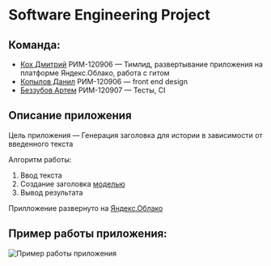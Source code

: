 # Software Engineering Project
## Команда:
- [Кох Дмитрий](https://github.com/KDA-koh) РИМ-120906 — Тимлид, развертывание приложения на платформе Яндекс.Облако, работа с гитом
- [Копылов Данил](https://github.com/XYPMA-11) РИМ-120906 — front end design
- [Беззубов Артем](https://github.com/Drimkore) РИМ-120907 — Тесты, CI

## Описание приложения
Цель приложения — Генерация заголовка для истории в зависимости от введенного текста

Алгоритм работы:
1. Ввод текста 
2. Создание заголовка [моделью](https://huggingface.co/czearing/story-to-title)
3. Вывод результата

Прилложение развернуто на [Яндекс.Облако](http://158.160.51.78:5000/)  

## Пример работы приложения:
![Пример работы приложения](https://user-images.githubusercontent.com/63598487/212476530-cbdfab54-1813-45c8-b949-09e99ac6469f.gif)
